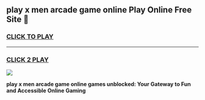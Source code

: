 
## play x men arcade game online Play Online Free Site 👋
<h3>
<a href="https://download.freeplayer.one?title=play_x_men_arcade_game_online&ref=21F">CLICK TO PLAY</a></h3>
<hr>

<h3>
<a href="https://download.freeplayer.one?title=play_x_men_arcade_game_online&ref=21F">CLICK 2 PLAY</a>
  
</h3>

<a href="https://download.freeplayer.one?title=play_x_men_arcade_game_online&ref=21F"><img src="https://cdnb.artstation.com/p/assets/images/images/032/539/853/original/anto-thomas-button-gif.gif"></a>


**play x men arcade game online games unblocked: Your Gateway to Fun and Accessible Online Gaming**
